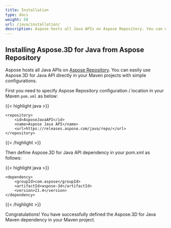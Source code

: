 ```yaml
---
title: Installation
type: docs
weight: 50
url: /java/installation/
description: Aspose hosts all Java APIs on Aspose Repository. You can easily use Aspose.3D for Java API directly in your Maven projects with simple configurations.
---
```


## **Installing Aspose.3D for Java from Aspose Repository**
Aspose hosts all Java APIs on [Aspose Repository](https://releases.aspose.com/java/repo/com/aspose/aspose-3d/). You can easily use Aspose.3D for Java API directly in your Maven projects with simple configurations.

First you need to specify Aspose Repository configuration / location in your Maven `pom.xml` as below:

{{< highlight java >}}

 <repositories>

    <repository>
        <id>AsposeJavaAPI</id>
        <name>Aspose Java API</name>
        <url>https://releases.aspose.com/java/repo/</url>
    </repository>

</repositories>

{{< /highlight >}}

Then define Aspose.3D for Java API dependency in your pom.xml as follows:

{{< highlight java >}}

 <dependencies>

    <dependency>
        <groupId>com.aspose</groupId>
        <artifactId>aspose-3d</artifactId>
        <version>21.4</version>
    </dependency>

</dependencies>

{{< /highlight >}}

Congratulations! You have successfully defined the Aspose.3D for Java Maven dependency in your Maven project.
